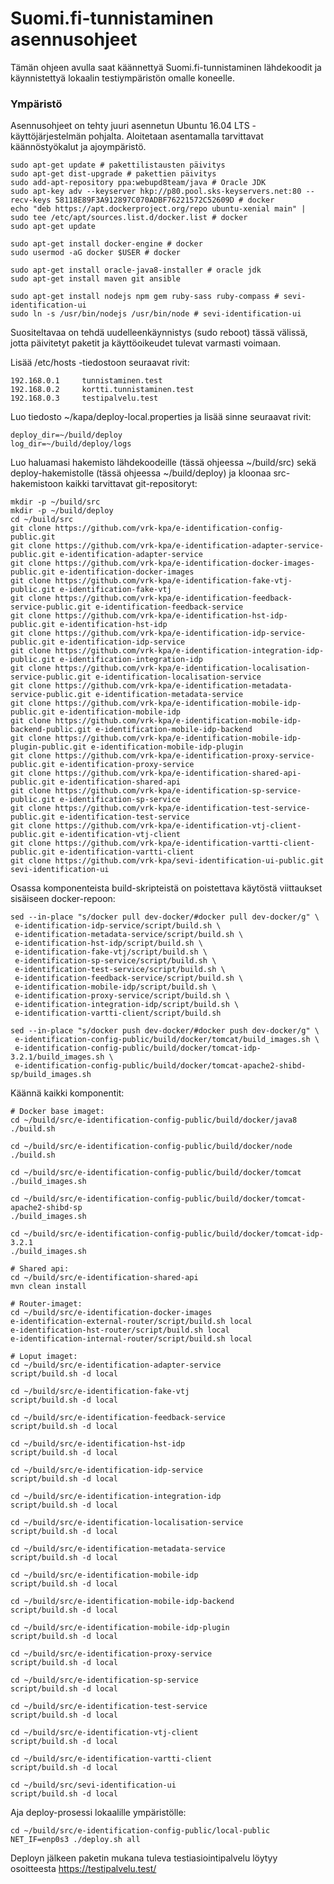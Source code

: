 Suomi.fi-tunnistaminen asennusohjeet
===================

Tämän ohjeen avulla saat käännettyä Suomi.fi-tunnistaminen lähdekoodit ja käynnistettyä lokaalin testiympäristön omalle koneelle.

### Ympäristö

Asennusohjeet on tehty juuri asennetun Ubuntu 16.04 LTS -käyttöjärjestelmän pohjalta. Aloitetaan asentamalla tarvittavat käännöstyökalut ja ajoympäristö.

```
sudo apt-get update # pakettilistausten päivitys
sudo apt-get dist-upgrade # pakettien päivitys
sudo add-apt-repository ppa:webupd8team/java # Oracle JDK
sudo apt-key adv --keyserver hkp://p80.pool.sks-keyservers.net:80 --recv-keys 58118E89F3A912897C070ADBF76221572C52609D # docker
echo "deb https://apt.dockerproject.org/repo ubuntu-xenial main" | sudo tee /etc/apt/sources.list.d/docker.list # docker
sudo apt-get update
 
sudo apt-get install docker-engine # docker
sudo usermod -aG docker $USER # docker
 
sudo apt-get install oracle-java8-installer # oracle jdk
sudo apt-get install maven git ansible
 
sudo apt-get install nodejs npm gem ruby-sass ruby-compass # sevi-identification-ui
sudo ln -s /usr/bin/nodejs /usr/bin/node # sevi-identification-ui 
```
Suositeltavaa on tehdä uudelleenkäynnistys (sudo reboot) tässä välissä, jotta päivitetyt paketit ja käyttöoikeudet tulevat varmasti voimaan.

Lisää /etc/hosts -tiedostoon seuraavat rivit:
```
192.168.0.1     tunnistaminen.test
192.168.0.2     kortti.tunnistaminen.test
192.168.0.3     testipalvelu.test
```
Luo tiedosto ~/kapa/deploy-local.properties ja lisää sinne seuraavat rivit:
```
deploy_dir=~/build/deploy
log_dir=~/build/deploy/logs
```
Luo haluamasi hakemisto lähdekoodeille (tässä ohjeessa ~/build/src) sekä deploy-hakemistolle (tässä ohjeessa ~/build/deploy) ja kloonaa src-hakemistoon kaikki tarvittavat git-repositoryt:
```
mkdir -p ~/build/src
mkdir -p ~/build/deploy
cd ~/build/src
git clone https://github.com/vrk-kpa/e-identification-config-public.git
git clone https://github.com/vrk-kpa/e-identification-adapter-service-public.git e-identification-adapter-service
git clone https://github.com/vrk-kpa/e-identification-docker-images-public.git e-identification-docker-images
git clone https://github.com/vrk-kpa/e-identification-fake-vtj-public.git e-identification-fake-vtj
git clone https://github.com/vrk-kpa/e-identification-feedback-service-public.git e-identification-feedback-service
git clone https://github.com/vrk-kpa/e-identification-hst-idp-public.git e-identification-hst-idp
git clone https://github.com/vrk-kpa/e-identification-idp-service-public.git e-identification-idp-service
git clone https://github.com/vrk-kpa/e-identification-integration-idp-public.git e-identification-integration-idp
git clone https://github.com/vrk-kpa/e-identification-localisation-service-public.git e-identification-localisation-service
git clone https://github.com/vrk-kpa/e-identification-metadata-service-public.git e-identification-metadata-service
git clone https://github.com/vrk-kpa/e-identification-mobile-idp-public.git e-identification-mobile-idp
git clone https://github.com/vrk-kpa/e-identification-mobile-idp-backend-public.git e-identification-mobile-idp-backend
git clone https://github.com/vrk-kpa/e-identification-mobile-idp-plugin-public.git e-identification-mobile-idp-plugin
git clone https://github.com/vrk-kpa/e-identification-proxy-service-public.git e-identification-proxy-service
git clone https://github.com/vrk-kpa/e-identification-shared-api-public.git e-identification-shared-api
git clone https://github.com/vrk-kpa/e-identification-sp-service-public.git e-identification-sp-service
git clone https://github.com/vrk-kpa/e-identification-test-service-public.git e-identification-test-service
git clone https://github.com/vrk-kpa/e-identification-vtj-client-public.git e-identification-vtj-client
git clone https://github.com/vrk-kpa/e-identification-vartti-client-public.git e-identification-vartti-client
git clone https://github.com/vrk-kpa/sevi-identification-ui-public.git sevi-identification-ui
```

Osassa komponenteista build-skripteistä on poistettava käytöstä viittaukset sisäiseen docker-repoon:
```
sed --in-place "s/docker pull dev-docker/#docker pull dev-docker/g" \
 e-identification-idp-service/script/build.sh \
 e-identification-metadata-service/script/build.sh \
 e-identification-hst-idp/script/build.sh \
 e-identification-fake-vtj/script/build.sh \
 e-identification-sp-service/script/build.sh \
 e-identification-test-service/script/build.sh \
 e-identification-feedback-service/script/build.sh \
 e-identification-mobile-idp/script/build.sh \
 e-identification-proxy-service/script/build.sh \
 e-identification-integration-idp/script/build.sh \
 e-identification-vartti-client/script/build.sh

sed --in-place "s/docker push dev-docker/#docker push dev-docker/g" \
 e-identification-config-public/build/docker/tomcat/build_images.sh \
 e-identification-config-public/build/docker/tomcat-idp-3.2.1/build_images.sh \
 e-identification-config-public/build/docker/tomcat-apache2-shibd-sp/build_images.sh
```

Käännä kaikki komponentit:
```
# Docker base imaget:
cd ~/build/src/e-identification-config-public/build/docker/java8
./build.sh

cd ~/build/src/e-identification-config-public/build/docker/node
./build.sh

cd ~/build/src/e-identification-config-public/build/docker/tomcat
./build_images.sh

cd ~/build/src/e-identification-config-public/build/docker/tomcat-apache2-shibd-sp
./build_images.sh

cd ~/build/src/e-identification-config-public/build/docker/tomcat-idp-3.2.1
./build_images.sh

# Shared api:
cd ~/build/src/e-identification-shared-api
mvn clean install

# Router-imaget:
cd ~/build/src/e-identification-docker-images
e-identification-external-router/script/build.sh local
e-identification-hst-router/script/build.sh local
e-identification-internal-router/script/build.sh local

# Loput imaget:
cd ~/build/src/e-identification-adapter-service
script/build.sh -d local

cd ~/build/src/e-identification-fake-vtj
script/build.sh -d local

cd ~/build/src/e-identification-feedback-service
script/build.sh -d local

cd ~/build/src/e-identification-hst-idp
script/build.sh -d local

cd ~/build/src/e-identification-idp-service
script/build.sh -d local

cd ~/build/src/e-identification-integration-idp
script/build.sh -d local

cd ~/build/src/e-identification-localisation-service
script/build.sh -d local

cd ~/build/src/e-identification-metadata-service
script/build.sh -d local

cd ~/build/src/e-identification-mobile-idp
script/build.sh -d local

cd ~/build/src/e-identification-mobile-idp-backend
script/build.sh -d local

cd ~/build/src/e-identification-mobile-idp-plugin
script/build.sh -d local

cd ~/build/src/e-identification-proxy-service
script/build.sh -d local

cd ~/build/src/e-identification-sp-service
script/build.sh -d local

cd ~/build/src/e-identification-test-service
script/build.sh -d local

cd ~/build/src/e-identification-vtj-client
script/build.sh -d local

cd ~/build/src/e-identification-vartti-client
script/build.sh -d local

cd ~/build/src/sevi-identification-ui
script/build.sh -d local
```

Aja deploy-prosessi lokaalille ympäristölle:
```
cd ~/build/src/e-identification-config-public/local-public
NET_IF=enp0s3 ./deploy.sh all
```

Deployn jälkeen paketin mukana tuleva testiasiointipalvelu löytyy osoitteesta https://testipalvelu.test/
